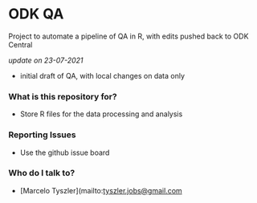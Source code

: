 # ODK QA
Project to automate a pipeline of QA in R, with edits pushed back to ODK Central

*update on 23-07-2021*

* initial draft of QA, with local changes on data only

### What is this repository for? ###

* Store R files for the data processing and analysis

### Reporting Issues ###

* Use the github issue board


### Who do I talk to? ###
* [Marcelo Tyszler](mailto:tyszler.jobs@gmail.com
